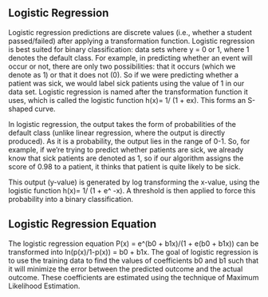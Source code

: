 ## Logistic Regression

Logistic regression predictions are discrete values (i.e., whether a student passed/failed) after applying a transformation function.
Logistic regression is best suited for binary classification: data sets where y = 0 or 1, where 1 denotes the default class.
For example, in predicting whether an event will occur or not, there are only two possibilities: that it occurs (which we denote as 1) or that it does not (0).
So if we were predicting whether a patient was sick, we would label sick patients using the value of 1 in our data set.
Logistic regression is named after the transformation function it uses, which is called the logistic function h(x)= 1/ (1 + ex). This forms an S-shaped curve.

In logistic regression, the output takes the form of probabilities of the default class (unlike linear regression, where the output is directly produced).
As it is a probability, the output lies in the range of 0-1.
So, for example, if we’re trying to predict whether patients are sick, we already know that sick patients are denoted as 1,
so if our algorithm assigns the score of 0.98 to a patient, it thinks that patient is quite likely to be sick.

This output (y-value) is generated by log transforming the x-value, using the logistic function h(x)= 1/ (1 + e^ -x).
A threshold is then applied to force this probability into a binary classification.

## Logistic Regression Equation

The logistic regression equation P(x) = e^(b0 + b1x)/(1 + e(b0 + b1x)) can be transformed into ln(p(x)/1-p(x)) = b0 + b1x.
The goal of logistic regression is to use the training data to find the values of coefficients b0 and b1
such that it will minimize the error between the predicted outcome and the actual outcome.
These coefficients are estimated using the technique of Maximum Likelihood Estimation.
